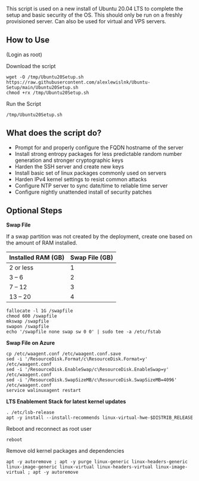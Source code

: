 This script is used on a new install of Ubuntu 20.04 LTS to complete the setup and basic security of the OS. 
This should only be run on a freshly provisioned server. Can also be used for virtual and VPS servers.

## How to Use
(Login as root)

Download the script
```
wget -O /tmp/Ubuntu20Setup.sh https://raw.githubusercontent.com/alexlewislnk/Ubuntu-Setup/main/Ubuntu20Setup.sh
chmod +rx /tmp/Ubuntu20Setup.sh
```

Run the Script
```
/tmp/Ubuntu20Setup.sh
```

## What does the script do?
- Prompt for and properly configure the FQDN hostname of the server
- Install strong entropy packages for less predictable random number generation and stronger cryptographic keys
- Harden the SSH server and create new keys
- Install basic set of linux packages commonly used on servers
- Harden IPv4 kernel settings to resist common attacks
- Configure NTP server to sync date/time to reliable time server
- Configure nightly unattended install of security patches


## Optional Steps

**Swap File**

If a swap partition was not created by the deployment, create one based on the amount of RAM installed.

|Installed RAM (GB)|Swap File (GB)|
|---|---|
|2 or less|1|
|3 – 6|2|
|7 – 12|3|
|13 – 20|4|
 
```
fallocate -l 1G /swapfile
chmod 600 /swapfile
mkswap /swapfile
swapon /swapfile
echo '/swapfile none swap sw 0 0' | sudo tee -a /etc/fstab
```

**Swap File on Azure**
```
cp /etc/waagent.conf /etc/waagent.conf.save
sed -i '/ResourceDisk.Format/c\ResourceDisk.Format=y' /etc/waagent.conf
sed -i '/ResourceDisk.EnableSwap/c\ResourceDisk.EnableSwap=y' /etc/waagent.conf
sed -i '/ResourceDisk.SwapSizeMB/c\ResourceDisk.SwapSizeMB=4096' /etc/waagent.conf
service walinuxagent restart
```

**LTS Enablement Stack for latest kernel updates**
```
. /etc/lsb-release
apt -y install --install-recommends linux-virtual-hwe-$DISTRIB_RELEASE
```

Reboot and reconnect as root user
```
reboot
```

Remove old kernel packages and dependencies
```
apt -y autoremove ; apt -y purge linux-generic linux-headers-generic linux-image-generic linux-virtual linux-headers-virtual linux-image-virtual ; apt -y autoremove
```
